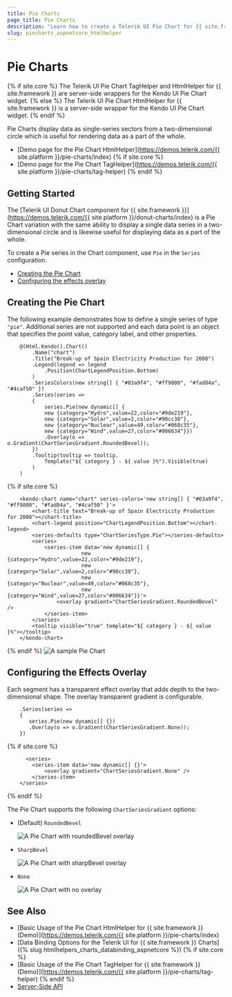 ```yaml
---
title: Pie Charts
page_title: Pie Charts
description: "Learn how to create a Telerik UI Pie Chart for {{ site.framework }} and specify its point value, category label, and other properties."
slug: piecharts_aspnetcore_htmlhelper
---
```


# Pie Charts

{% if site.core %}
The Telerik UI Pie Chart TagHelper and HtmlHelper for {{ site.framework }} are server-side wrappers for the Kendo UI Pie Chart widget.
{% else %}
The Telerik UI Pie Chart HtmlHelper for {{ site.framework }} is a server-side wrapper for the Kendo UI Pie Chart widget.
{% endif %}

Pie Charts display data as single-series sectors from a two-dimensional circle which is useful for rendering data as a part of the whole.

* [Demo page for the Pie Chart HtmlHelper](https://demos.telerik.com/{{ site.platform }}/pie-charts/index)
{% if site.core %}
* [Demo page for the Pie Chart TagHelper](https://demos.telerik.com/{{ site.platform }}/pie-charts/tag-helper)
{% endif %}

## Getting Started

The [Telerik UI Donut Chart component for {{ site.framework }}](https://demos.telerik.com/{{ site.platform }}/donut-charts/index) is a Pie Chart variation with the same ability to display a single data series in a two-dimensional circle and is likewise useful for displaying data as a part of the whole.

To create a Pie series in the Chart component, use `Pie` in the `Series` configuration.

* [Creating the Pie Chart](#creating-the-pie-chart)
* [Configuring the effects overlay](#configuring-the-effects-overlay)

## Creating the Pie Chart

The following example demonstrates how to define a single series of type `"pie"`. Additional series are not supported and each data point is an object that specifies the point value, category label, and other properties.

```HtmlHelper
    @(Html.Kendo().Chart()
        .Name("chart")
        .Title("Break-up of Spain Electricity Production for 2008")
        .Legend(legend => legend
            .Position(ChartLegendPosition.Bottom)
        )
        .SeriesColors(new string[] { "#03a9f4", "#ff9800", "#fad84a", "#4caf50" })
        .Series(series =>
        {
            series.Pie(new dynamic[] {
            new {category="Hydro",value=22,color="#9de219"},
            new {category="Solar",value=2,color="#90cc38"},
            new {category="Nuclear",value=49,color="#068c35"},
            new {category="Wind",value=27,color="#006634"}})
            .Overlay(o => o.Gradient(ChartSeriesGradient.RoundedBevel));
        })
        .Tooltip(tooltip => tooltip.
            Template("${ category } - ${ value }%").Visible(true)
        )
    )
```
{% if site.core %}
```TagHelper
    <kendo-chart name="chart" series-colors='new string[] { "#03a9f4", "#ff9800", "#fad84a", "#4caf50" }'>
        <chart-title text="Break-up of Spain Electricity Production for 2008"></chart-title>
        <chart-legend position="ChartLegendPosition.Bottom"></chart-legend>
        <series-defaults type="ChartSeriesType.Pie"></series-defaults>
        <series>
            <series-item data='new dynamic[] {
                        new {category="Hydro",value=22,color="#9de219"},
                        new {category="Solar",value=2,color="#90cc38"},
                        new {category="Nuclear",value=49,color="#068c35"},
                        new {category="Wind",value=27,color="#006634"}}'>
                <overlay gradient="ChartSeriesGradient.RoundedBevel" />
            </series-item>
        </series>
        <tooltip visible="true" template="${ category } - ${ value }%"></tooltip>
    </kendo-chart>
```
{% endif %}
![A sample Pie Chart](images/pie-chart.png)

## Configuring the Effects Overlay

Each segment has a transparent effect overlay that adds depth to the two-dimensional shape. The overlay transparent gradient is configurable.

```HtmlHelper
    .Series(series =>
    {
       series.Pie(new dynamic[] {})
       .Overlay(o => o.Gradient(ChartSeriesGradient.None));
    })
```
{% if site.core %}
```TagHelper
      <series>
        <series-item data='new dynamic[] {}'>
            <overlay gradient="ChartSeriesGradient.None" />
        </series-item>
    </series>
```
{% endif %}

The Pie Chart supports the following `ChartSeriesGradient` options:

* (Default) `RoundedBevel`

    ![A Pie Chart with roundedBevel overlay](images/pie-chart.png)

* `SharpBevel`

    ![A Pie Chart with sharpBevel overlay](images/chart-pie-overlay-sharpbevel.png)

* `None`

    ![A Pie Chart with no overlay](images/chart-pie-overlay-none.png)

## See Also

* [Basic Usage of the Pie Chart HtmlHelper for {{ site.framework }} (Demo)](https://demos.telerik.com/{{ site.platform }}/pie-charts/index)
* [Data Binding Options for the Telerik UI for {{ site.framework }} Charts]({% slug htmlhelpers_charts_databinding_aspnetcore %})
{% if site.core %}
* [Basic Usage of the Pie Chart TagHelper for {{ site.framework }} (Demo)](https://demos.telerik.com/{{ site.platform }}/pie-charts/tag-helper)
{% endif %}
* [Server-Side API](/api/chart)
